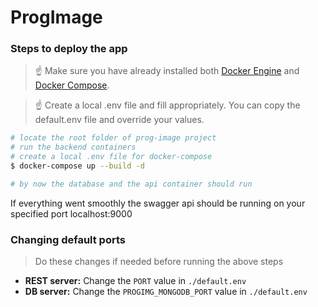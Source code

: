 # ProgImage

### Steps to deploy the app

> ☝️ Make sure you have already installed both [Docker Engine](https://docs.docker.com/get-docker/) and [Docker Compose](https://docs.docker.com/compose/install/).

> ☝️ Create a local .env file and fill appropriately. You can copy the default.env file and override your values.

```bash
# locate the root folder of prog-image project
# run the backend containers
# create a local .env file for docker-compose
$ docker-compose up --build -d

# by now the database and the api container should run
```

If everything went smoothly the swagger api should be running on your specified port localhost:9000


### Changing default ports
> Do these changes if needed before running the above steps
- **REST server:** Change the `PORT` value in `./default.env`
- **DB server:** Change the `PROGIMG_MONGODB_PORT` value in  `./default.env`
